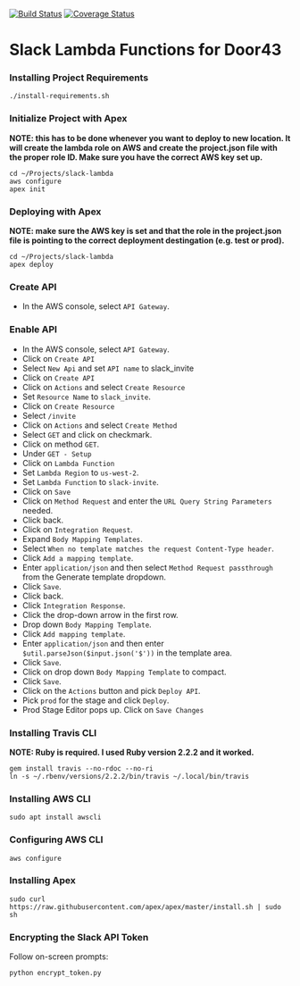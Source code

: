 [![Build Status](https://travis-ci.org/unfoldingWord-dev/slack-lambda.svg)](https://travis-ci.org/unfoldingWord-dev/slack-lambda) [![Coverage Status](https://coveralls.io/repos/github/unfoldingWord-dev/slack-lambda/badge.svg?v=1)](https://coveralls.io/github/unfoldingWord-dev/slack-lambda)

# Slack Lambda Functions for Door43

### Installing Project Requirements

    ./install-requirements.sh
    
### Initialize Project with Apex
__NOTE: this has to be done whenever you want to deploy to new location. It will create the lambda role on AWS and create the project.json file with the proper role ID.  Make sure you have the correct AWS key set up.__

    cd ~/Projects/slack-lambda
    aws configure
    apex init

### Deploying with Apex
__NOTE: make sure the AWS key is set and that the role in the project.json file is pointing to the correct deployment destingation (e.g. test or prod).__

    cd ~/Projects/slack-lambda
    apex deploy

### Create API
* In the AWS console, select `API Gateway`.


### Enable API

* In the AWS console, select `API Gateway`.
* Click on `Create API`
* Select `New Api` and set `API name` to slack_invite
* Click on `Create API`
* Click on `Actions` and select `Create Resource`
* Set `Resource Name` to `slack_invite`.
* Click on `Create Resource`
* Select `/invite`
* Click on `Actions` and select `Create Method`
* Select `GET` and click on checkmark.
* Click on method `GET`.
* Under `GET - Setup`
* Click on `Lambda Function`
* Set `Lambda Region` to `us-west-2`.
* Set `Lambda Function` to `slack-invite`.
* Click on `Save`
* Click on `Method Request` and enter the `URL Query String Parameters` needed.
* Click back.
* Click on `Integration Request`.
* Expand `Body Mapping Templates`.
* Select `When no template matches the request Content-Type header`.
* Click `Add a mapping template`.
* Enter `application/json` and then select `Method Request passthrough` from the Generate template dropdown.
* Click `Save`.
* Click back.
* Click `Integration Response`.
* Click the drop-down arrow in the first row.
* Drop down `Body Mapping Template`.
* Click `Add mapping template`.
* Enter `application/json` and then enter `$util.parseJson($input.json('$'))` in the template area.
* Click `Save`.
* Click on drop down `Body Mapping Template` to compact.
* Click `Save`.
* Click on the `Actions` button and pick `Deploy API`.
* Pick `prod` for the stage and click `Deploy`.
* Prod Stage Editor pops up.  Click on `Save Changes`

### Installing Travis CLI

__NOTE: Ruby is required. I used Ruby version 2.2.2 and it worked.__

    gem install travis --no-rdoc --no-ri
    ln -s ~/.rbenv/versions/2.2.2/bin/travis ~/.local/bin/travis

### Installing AWS CLI

    sudo apt install awscli

### Configuring AWS CLI

    aws configure

### Installing Apex

    sudo curl https://raw.githubusercontent.com/apex/apex/master/install.sh | sudo sh

### Encrypting the Slack API Token

Follow on-screen prompts:

    python encrypt_token.py
